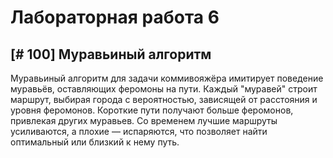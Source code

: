 # Лабораторная работа 6

## [# 100] Муравьиный алгоритм

Муравьиный алгоритм для задачи коммивояжёра имитирует поведение муравьёв, оставляющих феромоны на пути. Каждый "муравей" строит маршрут, выбирая города с вероятностью, зависящей от расстояния и уровня феромонов. Короткие пути получают больше феромонов, привлекая других муравьев. Со временем лучшие маршруты усиливаются, а плохие — испаряются, что позволяет найти оптимальный или близкий к нему путь.